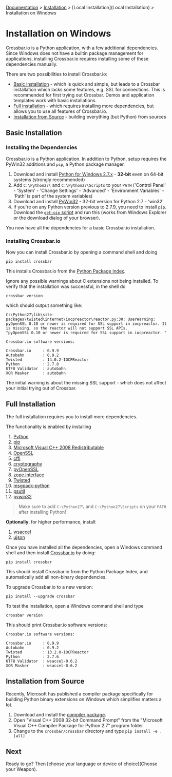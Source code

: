 [Documentation](.) > [Installation](Installation) > [Local Installation](Local Installation) > Installation on Windows

# Installation on Windows

Crossbar.io is a Python application, with a few additional dependencies. Since Windows does not have a builtin package management for applications, installing Crossbar.io requires installing some of these dependencies manually.

There are two possibilities to install Crossbar.io:

* [Basic installation](#basic-installation) - which is quick and simple, but leads to a Crossbar installation which lacks some features, e.g. SSL for connections. This is recommended for first trying out Crossbar. Demos and application templates work with basic installations.
* [Full installation](#full-installation) - which requires installing more dependencies, but allows you to use all features of Crossbar.io.
* [Installation from Source](#installation-from-source) - building everything (but Python) from sources

## Basic Installation

### Installing the Dependencies

Crossbar.io is a Python application. In addition to Python, setup requires the PyWin32 additions and `pip`, a Python package manager.

1. Download and install [Python for Windows 2.7.x](https://www.python.org/downloads/windows/) - **32-bit** even on 64-bit systems (strongly recommended)
2. Add `C:\Python27\` and `C:\Python27\Scripts` to your `PATH` ('Control Panel' - 'System' - 'Change Settings' - 'Advanced' - 'Environment Variables' - 'Path' is part of the system variables)
3. Download and install [PyWin32](http://sourceforge.net/projects/pywin32/files/pywin32/) - 32-bit version for Python 2.7 - 'win32'
4. If you're on any Python version previous to 2.7.9, you need to install `pip`. Download the [`get-pip` script](https://bootstrap.pypa.io/get-pip.py) and run this (works from Windows Explorer or the download dialog of your browser).

You now have all the dependencies for a basic Crossbar.io installation.

### Installing Crossbar.io

Now you can install Crossbar.io by opening a command shell and doing

    pip install crossbar

This installs Crossbar.io from the [Python Package Index](https://pypi.python.org/pypi).

Ignore any possible warnings about C extensions not being installed. To verify that the installation was successful, in the shell do

    crossbar version

which should output something like:

```console
C:\Python27\lib\site-packages\twisted\internet\iocpreactor\reactor.py:30: UserWarning: pyOpenSSL 0.10 or newer is required for SSL support in iocpreactor. It is missing, so the reactor will not support SSL APIs.
"pyOpenSSL 0.10 or newer is required for SSL support in iocpreactor. "

Crossbar.io software versions:

Crossbar.io     : 0.9.9
Autobahn        : 0.9.2
Twisted         : 14.0.2-IOCPReactor
Python          : 2.7.8
UTF8 Validator  : autobahn
XOR Masker      : autobahn
```

The initial warning is about the missing SSL support - which does not affect your initial trying out of Crossbar.


## Full Installation

The full installation requires you to install more dependencies.

The functionality is enabled by installing

1. [Python](http://www.python.org/)
2. [pip](https://bootstrap.pypa.io/get-pip.py)
3. [Microsoft Visual C++ 2008 Redistributable](http://www.microsoft.com/en-us/download/details.aspx?id=29)
4. [OpenSSL](http://www.openssl.org/related/binaries.html)
5. [cffi](https://pypi.python.org/pypi/cffi)
6. [cryptography](https://pypi.python.org/pypi/cryptography)
7. [pyOpenSSL](https://pypi.python.org/pypi/pyOpenSSL)
8. [zope.interface](https://pypi.python.org/pypi/zope.interface/)
9. [Twisted](http://www.twistedmatrix.com/)
10. [msgpack-python](https://pypi.python.org/pypi/msgpack-python)
11. [psutil](https://pypi.python.org/pypi/psutil)
12. [pywin32](http://sourceforge.net/projects/pywin32/)

> Make sure to add `C:\Python27\` and `C:\Python27\Scripts` on your `PATH` after installing Python!

**Optionally**, for higher performance, install:

1. [wsaccel](https://pypi.python.org/pypi/wsaccel/)
32. [ujson](https://pypi.python.org/pypi/ujson)

Once you have installed all the dependencies, open a Windows command shell and then install [Crossbar.io](https://pypi.python.org/pypi/crossbar/) by doing:

    pip install crossbar

This should install Crossbar.io from the Python Package Index, and automatically add all non-binary dependencies.

To upgrade Crossbar.io to a new version:

    pip install --upgrade crossbar

To test the installation, open a Windows command shell and type

    crossbar version

This should print Crossbar.io software versions:

```console
Crossbar.io software versions:

Crossbar.io     : 0.9.9
Autobahn        : 0.9.2
Twisted         : 13.2.0-IOCPReactor
Python          : 2.7.6
UTF8 Validator  : wsaccel-0.6.2
XOR Masker      : wsaccel-0.6.2
```

## Installation from Source

Recently, Microsoft has published a compiler package specifically for building Python binary extensions on Windows which simplifies matters a lot.

1. Download and install the [compiler package](http://www.microsoft.com/en-us/download/details.aspx?id=44266).
2. Open "Visual C++ 2008 32-bit Command Prompt" from the "Microsoft Visual C++ Compiler Package for Python 2.7" program folder
3. Change to the `crossbar/crossbar` directory and type `pip install -e .[all]`

## Next

Ready to go? Then [choose your language or device of choice](Choose your Weapon).
